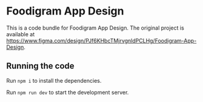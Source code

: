 
  # Foodigram App Design

  This is a code bundle for Foodigram App Design. The original project is available at https://www.figma.com/design/PJf6KHbcTMjrvgnldPCLHg/Foodigram-App-Design.

  ## Running the code

  Run `npm i` to install the dependencies.

  Run `npm run dev` to start the development server.
  